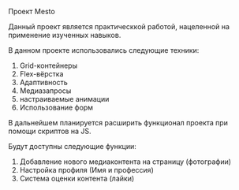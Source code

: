 Проект Mesto

Данный проект является практическкой работой, нацеленной на применение изученных навыков.

В данном проекте использовались следующие техники:

1) Grid-контейнеры
2) Flex-вёрстка
3) Адаптивность
4) Медиазапросы
5) настраиваемые анимации
6) Использование форм 

В дальнейшем планируется расширить функционал проекта при помощи скриптов на JS.

Будут доступны следующие функции:

1) Добавление нового медиаконтента на страницу (фотографии)
2) Настройка профиля (Имя и профессия)
3) Система оценки контента (лайки)
